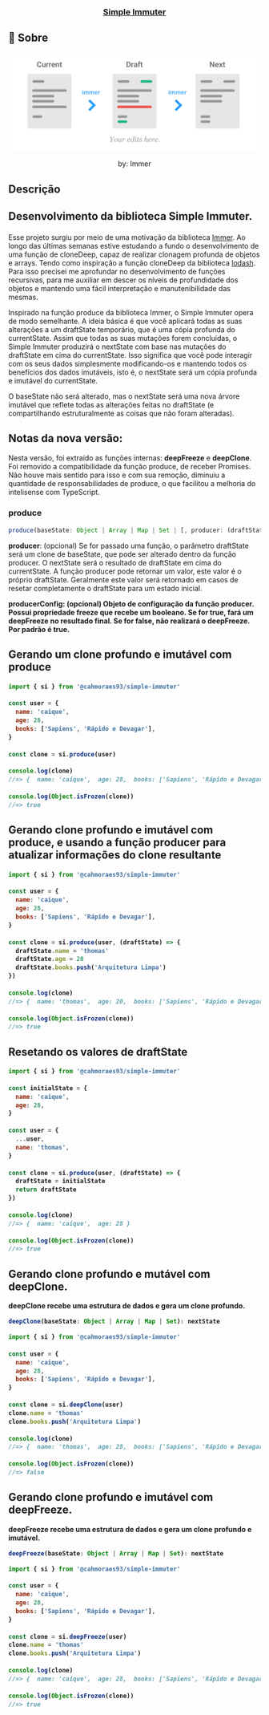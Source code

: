 <h3 align="center">
  <a href="https://github.com/Cahmoraes/simple-immuter-development/" target="_blank">Simple Immuter</a>
</h3>

## :rocket: Sobre

  <img src="https://github.com/Cahmoraes/simple-immuter-development/blob/main/src/assets/images/immuter-cycle.png" alt="Simple Observable">
  <p align="center">by: Immer</p>

## Descrição

## Desenvolvimento da biblioteca Simple Immuter.</p>

Esse projeto surgiu por meio de uma motivação da biblioteca <a href="https://immerjs.github.io/immer/">Immer</a>.
Ao longo das últimas semanas estive estudando a fundo o desenvolvimento de uma função de cloneDeep, capaz de realizar clonagem profunda de objetos e arrays. Tendo como inspiração a função cloneDeep da biblioteca <a href="https://lodash.com/docs/4.17.15">lodash</a>.
Para isso precisei me aprofundar no desenvolvimento de funções recursivas, para me auxiliar em descer os níveis de profundidade dos objetos e mantendo uma fácil interpretação e manutenibilidade das mesmas.

Inspirado na função produce da biblioteca Immer, o Simple Immuter opera de modo semelhante.
A ideia básica é que você aplicará todas as suas alterações a um draftState temporário, que é uma cópia profunda do currentState. Assim que todas as suas mutações forem concluídas, o Simple Immuter produzirá o nextState com base nas mutações do draftState em cima do currentState. Isso significa que você pode interagir com os seus dados simplesmente modificando-os e mantendo todos os benefícios dos dados imutáveis, isto é, o nextState será um cópia profunda e imutável do currentState.

O baseState não será alterado, mas o nextState será uma nova árvore imutável que reflete todas as alterações feitas no draftState (e compartilhando estruturalmente as coisas que não foram alteradas).

## Notas da nova versão:

Nesta versão, foi extraído as funções internas: <strong>deepFreeze</strong> e <strong>deepClone</strong>.
Foi removido a compatibilidade da função produce, de receber Promises. Não houve mais sentido para isso e com sua remoção, diminuiu a quantidade de responsabilidades de produce, o que facilitou a melhoria do intelisense com TypeScript.

<h3>produce</h3>

```js
produce(baseState: Object | Array | Map | Set | [, producer: (draftState) => (void | draftState) , producerConfig]): nextState
```

<strong>producer</strong>: (opcional) Se for passado uma função, o parâmetro draftState será um clone de baseState, que pode ser alterado dentro da função producer. O nextState será o resultado de draftState em cima do currentState.
A função producer pode retornar um valor, este valor é o próprio draftState. Geralmente este valor será retornado em casos de resetar completamente o draftState para um estado inicial.

<strong>producerConfig<strong>: (opcional) Objeto de configuração da função producer. Possui propriedade **freeze** que recebe um booleano. Se for true, fará um deepFreeze no resultado final. Se for false, não realizará o deepFreeze. Por padrão é **true**.

## Gerando um clone profundo e imutável com produce

```js
import { si } from '@cahmoraes93/simple-immuter'

const user = {
  name: 'caique',
  age: 28,
  books: ['Sapiens', 'Rápido e Devagar'],
}

const clone = si.produce(user)

console.log(clone)
//=> {  name: 'caique',  age: 28,  books: ['Sapiens', 'Rápido e Devagar'] }

console.log(Object.isFrozen(clone))
//=> true
```

## Gerando clone profundo e imutável com produce, e usando a função producer para atualizar informações do clone resultante

```js
import { si } from '@cahmoraes93/simple-immuter'

const user = {
  name: 'caique',
  age: 28,
  books: ['Sapiens', 'Rápido e Devagar'],
}

const clone = si.produce(user, (draftState) => {
  draftState.name = 'thomas'
  draftState.age = 20
  draftState.books.push('Arquitetura Limpa')
})

console.log(clone)
//=> {  name: 'thomas',  age: 20,  books: ['Sapiens', 'Rápido e Devagar', Arquitetura Limpa] }

console.log(Object.isFrozen(clone))
//=> true
```

## Resetando os valores de draftState

```js
import { si } from '@cahmoraes93/simple-immuter'

const initialState = {
  name: 'caique',
  age: 28,
}

const user = {
  ...user,
  name: 'thomas',
}

const clone = si.produce(user, (draftState) => {
  draftState = initialState
  return draftState
})

console.log(clone)
//=> {  name: 'caique',  age: 28 }

console.log(Object.isFrozen(clone))
//=> true
```

## Gerando clone profundo e mutável com deepClone.

deepClone recebe uma estrutura de dados e gera um clone profundo.

```js
deepClone(baseState: Object | Array | Map | Set): nextState
```

```js
import { si } from '@cahmoraes93/simple-immuter'

const user = {
  name: 'caique',
  age: 28,
  books: ['Sapiens', 'Rápido e Devagar'],
}

const clone = si.deepClone(user)
clone.name = 'thomas'
clone.books.push('Arquitetura Limpa')

console.log(clone)
//=> {  name: 'thomas',  age: 28,  books: ['Sapiens', 'Rápido e Devagar', 'Arquitetura Limpa'] }

console.log(Object.isFrozen(clone))
//=> false
```

## Gerando clone profundo e imutável com deepFreeze.

deepFreeze recebe uma estrutura de dados e gera um clone profundo e imutável.

```js
deepFreeze(baseState: Object | Array | Map | Set): nextState
```

```js
import { si } from '@cahmoraes93/simple-immuter'

const user = {
  name: 'caique',
  age: 28,
  books: ['Sapiens', 'Rápido e Devagar'],
}

const clone = si.deepFreeze(user)
clone.name = 'thomas'
clone.books.push('Arquitetura Limpa')

console.log(clone)
//=> {  name: 'caique',  age: 28,  books: ['Sapiens', 'Rápido e Devagar'] }

console.log(Object.isFrozen(clone))
//=> true
```
